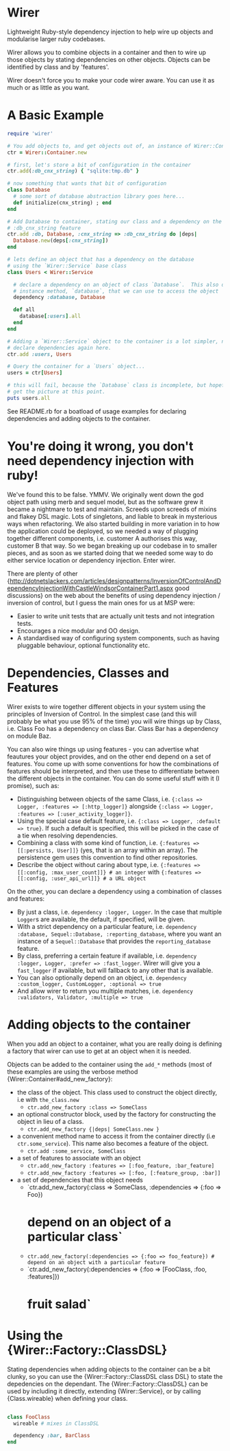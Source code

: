 # Wirer

Lightweight Ruby-style dependency injection to help wire up objects and
modularise larger ruby codebases.

Wirer allows you to combine objects in a container and then to wire up those objects
by stating dependencies on other objects.  Objects can be identified by class and
by 'features'.

Wirer doesn't force you to make your code wirer aware.  You can use it as much
or as little as you want.

# A Basic Example

``` ruby
require 'wirer'

# You add objects to, and get objects out of, an instance of Wirer::Container
ctr = Wirer::Container.new

# first, let's store a bit of configuration in the container
ctr.add(:db_cnx_string) { "sqlite:tmp.db" }

# now something that wants that bit of configuration
class Database
  # some sort of database abstraction library goes here...
  def initialize(cnx_string) ; end
end

# Add Database to container, stating our class and a dependency on the
# :db_cnx_string feature
ctr.add :db, Database, :cnx_string => :db_cnx_string do |deps|
  Database.new(deps[:cnx_string])
end

# lets define an object that has a dependency on the database
# using the `Wirer::Service` base class
class Users < Wirer::Service

  # declare a dependency on an object of class `Database`.  This also defines an
  # instance method, `database`, that we can use to access the object
  dependency :database, Database

  def all
    database[:users].all
  end
end

# Adding a `Wirer::Service` object to the container is a lot simpler, no need to
# declare dependencies again here.
ctr.add :users, Users

# Query the container for a `Users` object...
users = ctr[Users]

# this will fail, because the `Database` class is incomplete, but hopefully you
# get the picture at this point.
puts users.all
```

See README.rb for a boatload of usage examples for declaring dependencies and
adding objects to the container.

# You're doing it wrong, you don't need dependency injection with ruby!

We've found this to be false.  YMMV. We originally went down the god object path
using merb and sequel model, but as the software grew it became a nightmare to
test and maintain.  Screeds upon screeds of mixins and flakey
DSL magic.  Lots of singletons, and liable to break in mysterious ways when
refactoring.  We also started building in more variation in to how the
application could be deployed, so we needed a way of plugging together different
components, i.e. customer A authorises this way, customer B that way.  So we
began breaking up our codebase in to
smaller pieces, and as soon as we started doing that we needed some way to do
either service location or dependency injection.  Enter wirer.

There are plenty of other
{http://dotnetslackers.com/articles/designpatterns/InversionOfControlAndDependencyInjectionWithCastleWindsorContainerPart1.aspx
good discussions} on the web about the benefits of
using dependency injection / inversion of control, but I guess the main ones for
us at MSP were:

 - Easier to write unit tests that are actually unit tests and not integration
   tests.
 - Encourages a nice modular and OO design.
 - A standardised way of configuring system components, such as having pluggable
   behaviour, optional functionality etc.

# Dependencies, Classes and Features

Wirer exists to wire together different objects in your system using the
principles of Inversion of Control.  In the simplest case (and this will probably
be what you use 95% of the time) you will wire things up by Class, i.e.  Class Foo has
a dependency on class Bar.  Class Bar has a dependency on module Baz.

You can also wire things up using features - you can advertise what feautures
your object provides, and on the other end depend on a set of features. You come
up with  some conventions for how the combinations of features should be
interpreted, and then use these to differentiate between the different objects
in the container.  You can do some useful stuff with it (I promise), such as:

 - Distinguishing between objects of the same Class, i.e. `{:class => Logger,
   :features => [:http_logger]}` alongside `{:class => Logger, :features =>
   [:user_activity_logger]}`.
 - Using the special case default feature, i.e.  `{:class => Logger, :default
   => true}`.  If such a default is specified, this will be
   picked in the case of a tie when resolving dependencies.
 - Combining a class with some kind of function, i.e. `{:features =>
   [[:persists, User]]}` (yes, that is an array within an array).  The
   persistence gem uses this convention to find other repositories.
 - Describe the object without caring about type, i.e. `{:features =>
   [[:config, :max_user_count]]} # an integer` with `{:features =>
   [[:config, :user_api_url]]} # a URL object`

On the other, you can declare a dependency using a combination of
classes and features:

 - By just a class, i.e. `dependency :logger, Logger`.  In the case that multiple
   `Logger`s are available, the default, if specified, will be given.
 - With a strict dependency on a particular feature, i.e. `dependency :database,
   Sequel::Database, :reporting_database`, where you want an instance of a
   `Sequel::Database` that provides the `reporting_database` feature.
 - By class, preferring a certain feature if available, i.e. `dependency :logger,
   Logger, :prefer => :fast_logger`.  Wirer will give you a `fast_logger` if available,
   but will fallback to any other that is available.
 - You can also optionally depend on an object, i.e. `dependency :custom_logger,
   CustomLogger, :optional => true`
 - And allow wirer to return you multiple matches, i.e. `dependency :validators,
   Validator, :multiple => true`

# Adding objects to the container

When you add an object to a container, what you are really doing is defining a
factory that wirer can use to get at an object when it is needed.

Objects can be added to the container using the `add_*` methods (most of these
examples are using the verbose method {Wirer::Container#add_new_factory}:

 - the class of the object.  This class used to construct the object directly,
   i.e with `the_class.new`
   - `ctr.add_new_factory :class => SomeClass`
 - an optional constructor block, used by the factory for constructing the object
   in lieu of a class.
   - `ctr.add_new_factory {|deps| SomeClass.new }`
 - a convenient method name to access it from the container directly (i.e
   `ctr.some_service`).  This name also becomes a feature of the object.
   - `ctr.add :some_service, SomeClass`
 - a set of features to associate with an object
   - `ctr.add_new_factory :features => [:foo_feature, :bar_feature]`
   - `ctr.add_new_factory :features => [:foo, [:feature_group, :bar]]`
 - a set of dependencies that this object needs
   - `ctr.add_new_factory(:class => SomeClass, :dependencies => {:foo => Foo})
     # depend on an object of a particular class`
   - `ctr.add_new_factory(:dependencies => {:foo => foo_feature}) # depend on an
     object with a particular feature`
   - `ctr.add_new_factory(:dependencies => {:foo => [FooClass, :foo, :features]})
     # fruit salad`

# Using the {Wirer::Factory::ClassDSL}

Stating dependencies when adding objects to the container can be a bit clunky,
so you can use the {Wirer::Factory::ClassDSL class DSL} to state the depedencies
on the dependant.  The {Wirer::Factory::ClassDSL} can be used by including it
directly, extending {Wirer::Service}, or by calling {Class.wireable} when
defining your class.

```ruby

class FooClass
  wireable # mixes in ClassDSL

  dependency :bar, BarClass
end

```


